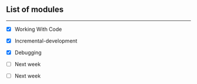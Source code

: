 ## List of modules
 ---
 * [x] Working With Code

 * [x] Incremental-development

 * [x] Debugging

 * [ ] Next week

 * [ ] Next week
 
